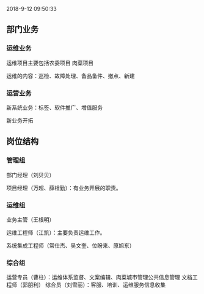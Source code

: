 
2018-9-12 09:50:33


## 部门业务

### 运维业务
运维项目主要包括农委项目 肉菜项目

运维的内容：巡检、故障处理、备品备件、撤点、新建


### 运营业务

新系统业务：标签、软件推广、增值服务

新业务开拓









## 岗位结构

### 管理组
部门经理（刘贝贝）

项目经理（万超、薛栓勤）：有业务开展的职责。



### 运维组

业务主管（王根明）

运维工程师（江凯）：主要负责运维工作。

系统集成工程师（常仕杰、吴文奎、位盼来、原旭东）

### 综合组

运营专员（曹柱）：运维体系监督、文案编辑、肉菜城市管理公共信息管理
文档工程师（郭朋利）
综合员（刘雪丽）：客服、培训、运维服务信息收集



















<!--stackedit_data:
eyJoaXN0b3J5IjpbMTg4ODM1NDQ2MSwtOTg1MDAzNzk0XX0=
-->